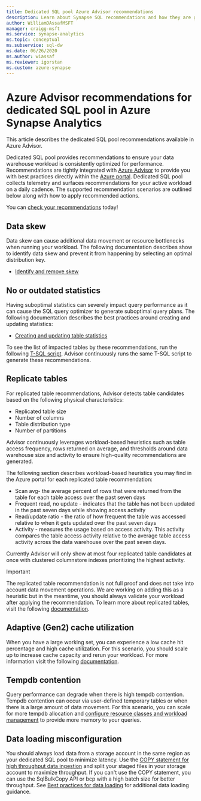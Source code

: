 ```yaml
---
title: Dedicated SQL pool Azure Advisor recommendations
description: Learn about Synapse SQL recommendations and how they are generated
author: WilliamDAssafMSFT
manager: craigg-msft
ms.service: synapse-analytics
ms.topic: conceptual
ms.subservice: sql-dw 
ms.date: 06/26/2020
ms.author: wiassaf
ms.reviewer: igorstan
ms.custom: azure-synapse
---
```


# Azure Advisor recommendations for dedicated SQL pool in Azure Synapse Analytics

This article describes the dedicated SQL pool recommendations available in Azure Advisor.  

Dedicated SQL pool provides recommendations to ensure your data warehouse workload is consistently optimized for performance. Recommendations are tightly integrated with [Azure Advisor](../../advisor/advisor-performance-recommendations.md?toc=/azure/synapse-analytics/sql-data-warehouse/toc.json&bc=/azure/synapse-analytics/sql-data-warehouse/breadcrumb/toc.json) to provide you with best practices directly within the [Azure portal](https://aka.ms/Azureadvisor). Dedicated SQL pool collects telemetry and surfaces recommendations for your active workload on a daily cadence. The supported  recommendation scenarios are outlined below along with how to apply recommended actions.

You can [check your recommendations](https://aka.ms/Azureadvisor) today! 

## Data skew

Data skew can cause additional data movement or resource bottlenecks when running your workload. The following documentation describes show to identify data skew and prevent it from happening by selecting an optimal distribution key.

- [Identify and remove skew](sql-data-warehouse-tables-distribute.md#how-to-tell-if-your-distribution-column-is-a-good-choice)

## No or outdated statistics

Having suboptimal statistics can severely impact query performance as it can cause the SQL query optimizer to generate suboptimal query plans. The following documentation describes the best practices around creating and updating statistics:

- [Creating and updating table statistics](sql-data-warehouse-tables-statistics.md)

To see the list of impacted tables by these recommendations, run the following  [T-SQL script](https://github.com/Microsoft/sql-data-warehouse-samples/blob/master/samples/sqlops/MonitoringScripts/ImpactedTables). Advisor continuously runs the same T-SQL script to generate these recommendations.

## Replicate tables

For replicated table recommendations, Advisor detects table candidates based on the following
physical characteristics:

- Replicated table size
- Number of columns
- Table distribution type
- Number of partitions

Advisor continuously leverages workload-based heuristics such as table access frequency, rows returned on average, and thresholds around data warehouse size and activity to ensure high-quality recommendations are generated.

The following section describes workload-based heuristics you may find in the Azure portal for each replicated table recommendation:

- Scan avg- the average percent of rows that were returned from the table for each table access over the past seven days
- Frequent read, no update - indicates that the table has not been updated in the past seven days while showing access activity
- Read/update ratio - the ratio of how frequent the table was accessed relative to when it gets updated over the past seven days
- Activity - measures the usage based on access activity. This activity compares the table access activity relative to the average table access activity across the data warehouse over the past seven days.

Currently Advisor will only show at most four replicated table candidates at once with clustered columnstore indexes prioritizing the highest activity.

> [!IMPORTANT]
> The replicated table recommendation is not full proof and does not take into account data movement operations. We are working on adding this as a heuristic but in the meantime, you should always validate your workload after applying the recommendation. To learn more about replicated tables, visit the following [documentation](design-guidance-for-replicated-tables.md#what-is-a-replicated-table).


## Adaptive (Gen2) cache utilization
When you have a large working set, you can experience a low cache hit percentage and high cache utilization. For this scenario, you should scale up to increase cache capacity and rerun your workload. For more information visit the following [documentation](./sql-data-warehouse-how-to-monitor-cache.md). 

## Tempdb contention

Query performance can degrade when there is high tempdb contention.  Tempdb contention can occur via user-defined temporary tables or when there is a large amount of data movement. For this scenario, you can scale for more tempdb allocation and [configure resource classes and workload management](./sql-data-warehouse-workload-management.md) to provide more memory to your queries. 

## Data loading misconfiguration

You should always load data from a storage account in the same region as your dedicated SQL pool to minimize latency. Use the [COPY statement for high throughput data ingestion](/sql/t-sql/statements/copy-into-transact-sql?view=azure-sqldw-latest&preserve-view=true) and split your staged files in your storage account to maximize throughput. If you can't use the COPY statement, you can use the SqlBulkCopy API or bcp with a high batch size for better throughput. See [Best practices for data loading](../sql/data-loading-best-practices.md) for additional data loading guidance.